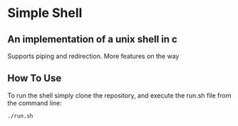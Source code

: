 # Simple Shell
## An implementation of a unix shell in c
Supports piping and redirection.
More features on the way
## How To Use
To run the shell simply clone the repository, and execute the run.sh file from the command line:
```console
./run.sh
```

